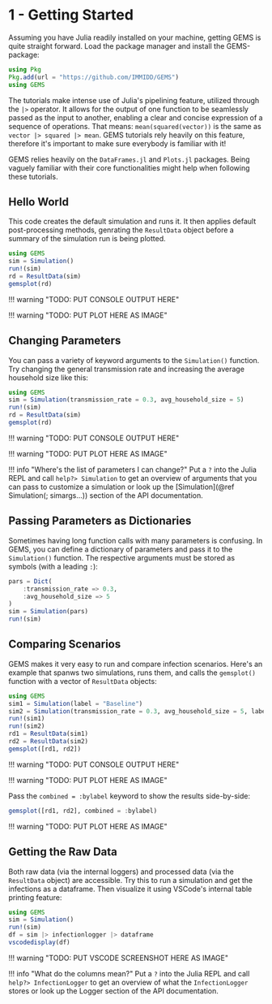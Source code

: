 # 1 - Getting Started

Assuming you have Julia readily installed on your machine, getting GEMS is quite straight forward.
Load the package manager and install the GEMS-package:

```julia
using Pkg
Pkg.add(url = "https://github.com/IMMIDD/GEMS")
using GEMS
```

The tutorials make intense use of Julia's pipelining feature, utilized through the `|>` operator.
It allows for the output of one function to be seamlessly passed as the input to another, enabling a clear and concise expression of a sequence of operations.
That means: `mean(squared(vector))` is the same as `vector |> squared |> mean`.
GEMS tutorials rely heavily on this feature, therefore it's important to make sure everybody is familiar with it!

GEMS relies heavily on the `DataFrames.jl` and `Plots.jl` packages.
Being vaguely familiar with their core functionalities might help when following these tutorials.


## Hello World

This code creates the default simulation and runs it.
It then applies default post-processing methods, genrating the `ResultData` object before a summary of the simulation run is being plotted.

```julia
using GEMS
sim = Simulation()
run!(sim)
rd = ResultData(sim)
gemsplot(rd)
```

!!! warning "TODO: PUT CONSOLE OUTPUT HERE"

!!! warning "TODO: PUT PLOT HERE AS IMAGE"


## Changing Parameters

You can pass a variety of keyword arguments to the `Simulation()` function.
Try changing the general transmission rate and increasing the average household size like this:

```julia
using GEMS
sim = Simulation(transmission_rate = 0.3, avg_household_size = 5)
run!(sim)
rd = ResultData(sim)
gemsplot(rd)
```

!!! warning "TODO: PUT CONSOLE OUTPUT HERE"

!!! warning "TODO: PUT PLOT HERE AS IMAGE"

!!! info "Where's the list of parameters I can change?"
    Put a `?` into the Julia REPL and call `help?> Simulation` to get an overview of arguments that you can pass to customize a simulation or look up the [Simulation](@ref Simulation(; simargs...)) section of the API documentation.


## Passing Parameters as Dictionaries

Sometimes having long function calls with many parameters is confusing.
In GEMS, you can define a dictionary of parameters and pass it to the `Simulation()` function.
The respective arguments must be stored as symbols (with a leading `:`):

```julia
pars = Dict(
    :transmission_rate => 0.3,
    :avg_household_size => 5
)
sim = Simulation(pars)
run!(sim)
```

## Comparing Scenarios

GEMS makes it very easy to run and compare infection scenarios.
Here's an example that spanws two simulations, runs them, and calls the `gemsplot()` function with a vector of `ResultData` objects:

```julia
using GEMS
sim1 = Simulation(label = "Baseline")
sim2 = Simulation(transmission_rate = 0.3, avg_household_size = 5, label = "More Infectious")
run!(sim1)
run!(sim2)
rd1 = ResultData(sim1)
rd2 = ResultData(sim2)
gemsplot([rd1, rd2])
```

!!! warning "TODO: PUT CONSOLE OUTPUT HERE"

!!! warning "TODO: PUT PLOT HERE AS IMAGE"

Pass the `combined = :bylabel` keyword to show the results side-by-side:

```julia
gemsplot([rd1, rd2], combined = :bylabel)
```

!!! warning "TODO: PUT PLOT HERE AS IMAGE"


## Getting the Raw Data

Both raw data (via the internal loggers) and processed data (via the `ResultData` object) are accessible.
Try this to run a simulation and get the infections as a dataframe. Then visualize it using VSCode's internal table printing feature:

```julia
using GEMS
sim = Simulation()
run!(sim)
df = sim |> infectionlogger |> dataframe
vscodedisplay(df)
```

!!! warning "TODO: PUT VSCODE SCREENSHOT HERE AS IMAGE"

!!! info "What do the columns mean?"
    Put a `?` into the Julia REPL and call `help?> InfectionLogger` to get an overview of what the `InfectionLogger` stores or look up the Logger section of the API documentation.